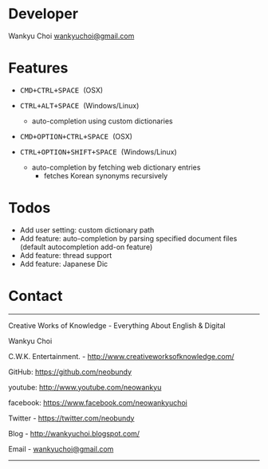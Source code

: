 # Developer
   
Wankyu Choi <wankyuchoi@gmail.com>

# Features

- <kbd> CMD+CTRL+SPACE </kbd> (OSX)
- <kbd> CTRL+ALT+SPACE </kbd> (Windows/Linux)

    - auto-completion using custom dictionaries 

- <kbd> CMD+OPTION+CTRL+SPACE </kbd> (OSX)

- <kbd> CTRL+OPTION+SHIFT+SPACE </kbd> (Windows/Linux)

    - auto-completion by fetching web dictionary entries 
        - fetches Korean synonyms recursively

# Todos

- Add user setting: custom dictionary path
- Add feature: auto-completion by parsing specified document files (default autocompletion add-on feature)  
- Add feature: thread support
- Add feature: Japanese Dic

# Contact

---

Creative Works of Knowledge - Everything About English & Digital

Wankyu Choi

C.W.K. Entertainment. - http://www.creativeworksofknowledge.com/

GitHub: https://github.com/neobundy

youtube: http://www.youtube.com/neowankyu

facebook: https://www.facebook.com/neowankyuchoi

Twitter - https://twitter.com/neobundy

Blog - http://wankyuchoi.blogspot.com/ 

Email - wankyuchoi@gmail.com 

---



